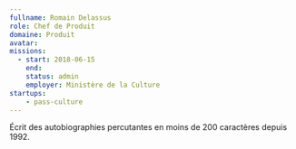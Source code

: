 ```yaml
---
fullname: Romain Delassus
role: Chef de Produit
domaine: Produit
avatar:
missions:
  - start: 2018-06-15
    end:
    status: admin
    employer: Ministère de la Culture
startups:
    - pass-culture
---
```


Écrit des autobiographies percutantes en moins de 200 caractères depuis 1992.
